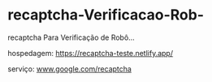 # recaptcha-Verificacao-Rob-
recaptcha Para Verificação de Robô...

hospedagem: https://recaptcha-teste.netlify.app/

serviço: www.google.com/recaptcha
